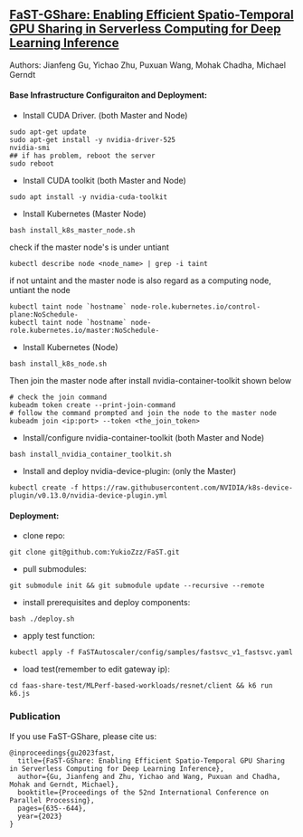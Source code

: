 ## [FaST-GShare:  Enabling Efficient Spatio-Temporal GPU Sharing in Serverless Computing for Deep Learning Inference](https://dl.acm.org/doi/10.1145/3605573.3605638) 

Authors: Jianfeng Gu, Yichao Zhu, Puxuan Wang, Mohak Chadha, Michael Gerndt

#### Base Infrastructure Configuraiton and Deployment:
- Install CUDA Driver. (both Master and Node)
```
sudo apt-get update
sudo apt-get install -y nvidia-driver-525
nvidia-smi
## if has problem, reboot the server
sudo reboot
```

- Install CUDA toolkit (both Master and Node)
```
sudo apt install -y nvidia-cuda-toolkit
```

- Install Kubernetes (Master Node)
```
bash install_k8s_master_node.sh
```
check if the master node's is under untiant
```
kubectl describe node <node_name> | grep -i taint
```
if not untaint and the master node is also regard as a computing node, untiant the node
```
kubectl taint node `hostname` node-role.kubernetes.io/control-plane:NoSchedule-
kubectl taint node `hostname` node-role.kubernetes.io/master:NoSchedule-

```

- Install Kubernetes (Node)
```
bash install_k8s_node.sh
```
Then join the master node after install nvidia-container-toolkit shown below
```
# check the join command
kubeadm token create --print-join-command
# follow the command prompted and join the node to the master node
kubeadm join <ip:port> --token <the_join_token>
```



- Install/configure nvidia-container-toolkit (both Master and Node)
```
bash install_nvidia_container_toolkit.sh
```

- Install and deploy nvidia-device-plugin: (only the Master)
```
kubectl create -f https://raw.githubusercontent.com/NVIDIA/k8s-device-plugin/v0.13.0/nvidia-device-plugin.yml
```

#### Deployment:

- clone repo:
```
git clone git@github.com:YukioZzz/FaST.git
```
- pull submodules:
```
git submodule init && git submodule update --recursive --remote
```
- install prerequisites and deploy components:
```
bash ./deploy.sh
```
- apply test function:
```
kubectl apply -f FaSTAutoscaler/config/samples/fastsvc_v1_fastsvc.yaml
```
- load test(remember to edit gateway ip):
```
cd faas-share-test/MLPerf-based-workloads/resnet/client && k6 run k6.js 
```


### Publication
If you use FaST-GShare, please cite us:
```
@inproceedings{gu2023fast,
  title={FaST-GShare: Enabling Efficient Spatio-Temporal GPU Sharing in Serverless Computing for Deep Learning Inference},
  author={Gu, Jianfeng and Zhu, Yichao and Wang, Puxuan and Chadha, Mohak and Gerndt, Michael},
  booktitle={Proceedings of the 52nd International Conference on Parallel Processing},
  pages={635--644},
  year={2023}
}
```

